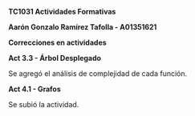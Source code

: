 **TC1031 Actividades Formativas**

**Aarón Gonzalo Ramírez Tafolla - A01351621**

**Correcciones en actividades**

**Act 3.3 - Árbol Desplegado**

Se agregó el análisis de complejidad de cada función.
    
**Act 4.1 - Grafos**

Se subió la actividad.
